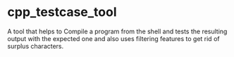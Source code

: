 # cpp_testcase_tool
A tool that helps to Compile a program from the shell and tests the resulting output with the expected one and also uses filtering features to get rid of surplus characters.

